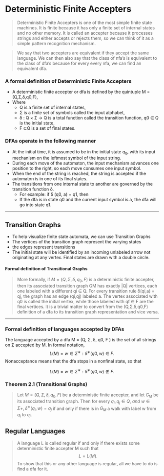 # Deterministic Finite Accepters
> Deterministic Finite Accepters is one of the most simple finite state machines. It is finite because it has only a finite set of internal states and no other memory. It is called an accepter because it processes strings and either accepts or rejects them, so we can think of it as a simple pattern recognition mechanism.

> We say that two accepters are equivalent if they accept the same language. We can then also say that the class of nfa’s is equivalent to the class of dfa’s because for every every nfa, we can find an equivalent dfa.

### A formal definition of Deterministic Finite Accepters
- A deterministic finite accepter or dfa is defined by the quintuple M = (Q,Σ,δ,q0,F),
- Where
	- Q is a finite set of internal states,  
	- Σ is a finite set of symbols called the input alphabet,  
	- δ : Q × Σ → Q is a total function called the transition function, q0 ∈ Q is the initial state,  
	- F ⊆Q is a set of final states.

### DFAs operate in the following manner 
- At the initial time, it is assumed to be in the initial state $q_0$, with its input mechanism on the leftmost symbol of the input string.
- During each move of the automaton, the input mechanism advances one position to the right, so each move consumes one input symbol.
- When the end of the string is reached, the string is accepted if the automaton is in one of its final states.
- The transitions from one internal state to another are governed by the transition function δ.
	- For example: if δ (q0, a) = q1, then 
	- If the dfa is in state q0 and the current input symbol is a, the dfa will go into state q1.
---

## Transition Graphs 
- To help visualize finite state automata, we can use Transition Graphs 
- The vertices of the transition graph represent the varying states
- the edges represent transitions 
- The initial state will be identified by an incoming unlabeled arrow not originating at any vertex. Final states are drawn with a double circle.

#### Formal definition of Transitional Graphs 
> More formally, if $M = (Q, Σ, δ, q_0, F )$ is a deterministic finite accepter, then its associated transition graph GM has exactly |Q| vertices, each one labeled with a different qi ∈ Q. For every transition rule δ(qi,a) = qj, the graph has an edge (qi,qj) labeled a. The vertex associated with q0 is called the initial vertex, while those labeled with qf ∈ F are the final vertices. It is a trivial matter to convert from the (Q,Σ,δ,q0,F) definition of a dfa to its transition graph representation and vice versa.

---
### Formal definition of languages accepted by DFAs
The language accepted by a dfa M = (Q, Σ, δ, q0, F ) is the set of all strings on Σ accepted by M. In formal notation,
$$L(M)={w∈Σ^∗ :δ^∗(q0,w)∈F}.$$
Nonacceptance means that the dfa stops in a nonfinal state, so that

$$L(M)={w∈Σ^∗ :δ^∗(q0,w) \notin  F}.$$
### Theorem 2.1 (Transitional Graphs)
> Let $M = (Q, Σ, δ, q_0, F )$ be a deterministic finite accepter, and let $G_M$ be its associated transition graph. Then for every $q_i, q_j ∈ Q, \ and \ w ∈ Σ+, δ^∗(q_i,w) = q_j$ if and only if there is in $G_M$ a walk with label w from $q_i$ to $q_j$.


## Regular Languages
> A language L is called regular if and only if there exists some deterministic finite accepter M such that
$$L = L(M).$$To show that this or any other language is regular, all we have to do is find a dfa for it.

